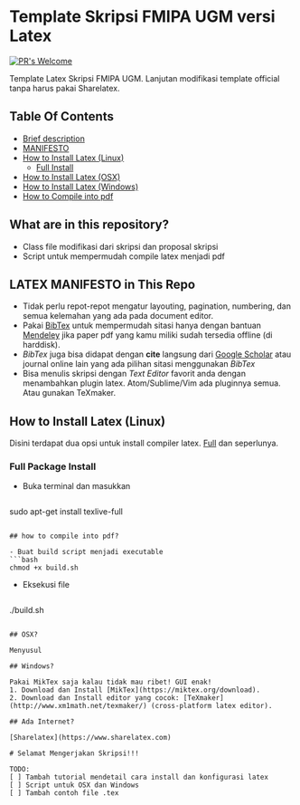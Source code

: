 # Template Skripsi FMIPA UGM versi Latex
[![PR's Welcome](https://img.shields.io/badge/prs-welcome-brightgreen.svg)](http://makeapullrequest.com)

Template Latex Skripsi FMIPA UGM. Lanjutan modifikasi template official tanpa harus pakai Sharelatex. 

## Table Of Contents
 - [Brief description](#what-are-in-this-repository)
 - [MANIFESTO](#latex-manifesto-in-this-repo)
 - [How to Install Latex (Linux)](#installation-on-linux)
   - [Full Install](#full-package-install)
 - [How to Install Latex (OSX)](#osx)
 - [How to Install Latex (Windows)](#windows)
 - [How to Compile into pdf](#how-to-compile-into-pdf)

## What are in this repository?
 - Class file modifikasi dari skripsi dan proposal skripsi
 - Script untuk mempermudah compile latex menjadi pdf

## LATEX MANIFESTO in This Repo
 * Tidak perlu repot-repot mengatur layouting, pagination, numbering, dan semua kelemahan yang ada pada document editor.
 * Pakai [BibTex](http://www.bibtex.org/) untuk mempermudah sitasi hanya dengan bantuan [Mendeley](https://www.mendeley.com/downloads) jika paper pdf yang kamu miliki sudah tersedia offline (di harddisk).
 * *BibTex* juga bisa didapat dengan **cite** langsung dari [Google Scholar](https://scholar.google.co.id/) atau journal online lain yang ada pilihan sitasi menggunakan *BibTex*
 * Bisa menulis skripsi dengan *Text Editor* favorit anda dengan menambahkan plugin latex. Atom/Sublime/Vim ada pluginnya semua. Atau gunakan TeXmaker.

## How to Install Latex (Linux)

 Disini terdapat dua opsi untuk install compiler latex. [Full](#install-package-latex-secara-keseluruhan) dan seperlunya.

### Full Package Install
 * Buka terminal dan masukkan
   ```bash
sudo apt-get install texlive-full
   ```

## how to compile into pdf?

- Buat build script menjadi executable
  ```bash
chmod +x build.sh
  ```

- Eksekusi file
  ```bash
./build.sh
  ```

## OSX?

Menyusul

## Windows?

Pakai MikTex saja kalau tidak mau ribet! GUI enak!
 1. Download dan Install [MikTex](https://miktex.org/download).
 2. Download dan Install editor yang cocok: [TeXmaker](http://www.xm1math.net/texmaker/) (cross-platform latex editor).

## Ada Internet?

[Sharelatex](https://www.sharelatex.com)

# Selamat Mengerjakan Skripsi!!!

TODO:
[ ] Tambah tutorial mendetail cara install dan konfigurasi latex
[ ] Script untuk OSX dan Windows
[ ] Tambah contoh file .tex
